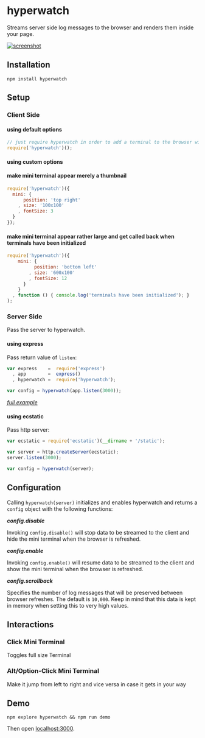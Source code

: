 # hyperwatch

Streams server side log messages to the browser and renders them inside your page.

[![screenshot](https://raw.github.com/thlorenz/hyperwatch/master/assets/screenshot.png)](http://thlorenz.github.io/hyperwatch/)

## Installation

    npm install hyperwatch

## Setup

### Client Side

#### using default options

```js
// just require hyperwatch in order to add a terminal to the browser window
require('hyperwatch')();
```

#### using custom options

#### make mini terminal appear merely a thumbnail

```js
require('hyperwatch')({
  mini: {
      position: 'top right'
    , size: '100x100'
    , fontSize: 3
  }
});
```

#### make mini terminal appear rather large and get called back when terminals have been initialized

```js
require('hyperwatch')({
    mini: {
          position: 'bottom left'
        , size: '600x100'
        , fontSize: 12 
      }
    }
  , function () { console.log('terminals have been initialized'); }
);
```

### Server Side

Pass the server to hyperwatch. 

#### using express

Pass return value of `listen`:

```js
var express    =  require('express')
  , app        =  express()
  , hyperwatch =  require('hyperwatch');

var config = hyperwatch(app.listen(3000));
```
*[full example](https://github.com/thlorenz/hyperwatch/tree/master/examples/express-app)*

#### using ecstatic

Pass http server:

```js
var ecstatic = require('ecstatic')(__dirname + '/static');

var server = http.createServer(ecstatic);
server.listen(3000);

var config = hyperwatch(server);
```

## Configuration

Calling `hyperwatch(server)` initializes and enables hyperwatch and returns a `config` object with the following functions:

***config.disable***

Invoking `config.disable()` will stop data to be streamed to the client and hide the mini terminal when the browser
is refreshed.

***config.enable***

Invoking `config.enable()` will resume data to be streamed to the client and show the mini terminal when the browser
is refreshed.

***config.scrollback***

Specifies the number of log messages that will be preserved between browser refreshes. The default is `10,000`. Keep in
mind that this data is kept in memory when setting this to very high values.

## Interactions

### Click Mini Terminal

Toggles full size Terminal

### Alt/Option-Click Mini Terminal

Make it jump from left to right and vice versa in case it gets in your way

## Demo

    npm explore hyperwatch && npm run demo

Then open [localhost:3000](http://localhost:3000).

